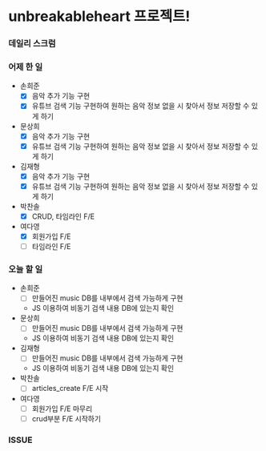 # unbreakableheart 프로젝트!

###  데일리 스크럼

### 어제 한 일

- 손희준
  - [x]  음악 추가 기능 구현
  - [x]  유튜브 검색 기능 구현하여 원하는 음악 정보 없을 시 찾아서 정보 저장할 수 있게 하기
- 문상희
  - [x]  음악 추가 기능 구현
  - [x]  유튜브 검색 기능 구현하여 원하는 음악 정보 없을 시 찾아서 정보 저장할 수 있게 하기
- 김재형
  - [x]  음악 추가 기능 구현
  - [x]  유튜브 검색 기능 구현하여 원하는 음악 정보 없을 시 찾아서 정보 저장할 수 있게 하기
- 박찬솔
  - [x]  CRUD, 타임라인 F/E
- 여다영
  - [x]  회원가입 F/E
  - [ ]  타임라인 F/E

### 오늘 할 일

- 손희준
  - [ ]  만들어진 music DB를 내부에서 검색 가능하게 구현
    - JS 이용하여 비동기 검색 내용 DB에 있는지 확인
- 문상희
  - [ ]  만들어진 music DB를 내부에서 검색 가능하게 구현
    - JS 이용하여 비동기 검색 내용 DB에 있는지 확인
- 김재형
  - [ ]  만들어진 music DB를 내부에서 검색 가능하게 구현
    - JS 이용하여 비동기 검색 내용 DB에 있는지 확인
- 박찬솔
  - [ ]  articles_create F/E 시작
- 여다영
  - [ ]  회원가입 F/E 마무리
  - [ ]  crud부분 F/E 시작하기

### ISSUE

